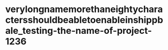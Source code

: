 # verylongnamemorethaneightycharactersshouldbeabletoenableinshippbale_testing-the-name-of-project-1236